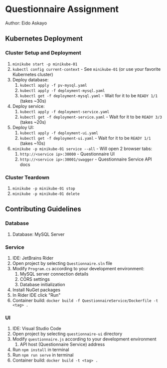 # Questionnaire Assignment

Author: Eido Askayo

## Kubernetes Deployment

### Cluster Setup and Deployment

1. `minikube start -p minikube-01`
2. `kubectl config current-context` - See `minikube-01` (or use your favorite Kubernetes cluster)
3. Deploy database:
    1. `kubectl apply -f pv-mysql.yaml`
    2. `kubectl apply -f deployment-mysql.yaml`
    3. `kubectl get -f deployment-mysql.yaml` - Wait for it to be `READY 1/1` (takes ~30s)
4. Deploy service:
    1. `kubectl apply -f deployment-service.yaml`
    2. `kubectl get -f deployment-service.yaml` - Wait for it to be `READY 3/3` (takes ~20s)
5. Deploy UI:
    1. `kubectl apply -f deployment-ui.yaml`
    2. `kubectl get -f deployment-ui.yaml` - Wait for it to be `READY 1/1` (takes ~10s)
6. `minikube -p minikube-01 service --all` - Will open 2 browser tabs:
    1. `http://<service ip>:30000` - Questionnaire UI
    2. `http://<service ip>:30001/swagger` - Questionnaire Service API docs

### Cluster Teardown

1. `minikube -p minikube-01 stop`
2. `minikube -p minikube-01 delete`

## Contributing Guidelines

### Database

1. Database: MySQL Server

### Service

1. IDE: JetBrains Rider
2. Open project by selecting `Questionnaire.sln` file
3. Modify `Program.cs` according to your development environment:
    1. MySQL server connection details
    2. CORS settings
    3. Database initialization
4. Install NuGet packages
5. In Rider IDE click "Run"
6. Container build: `docker build -f QuestionnaireService/Dockerfile -t <tag> .`

### UI

1. IDE: Visual Studio Code
2. Open project by selecting `questionnaire-ui` directory
2. Modify `questionnaire.js` according to your development environment
    1. API host (Questionnaire Service) address
3. Run `npm install` in terminal
4. Run `npm run serve` in terminal
5. Container build: `docker build -t <tag> .`
